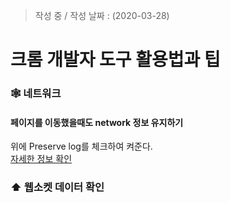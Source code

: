 > 작성 중 / 작성 날짜 : (2020-03-28)

# 크롬 개발자 도구 활용법과 팁

### 🕸 네트워크 
#### 페이지를 이동했을때도 network 정보 유지하기
위에 Preserve log를 체크하여 켜준다.  
[자세한 정보 확인](https://stackoverflow.com/questions/10987453/how-to-use-chromes-network-debugger-with-redirects)

### ⬆️ 웹소켓 데이터 확인
